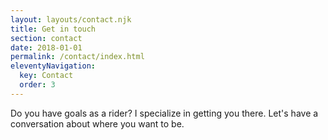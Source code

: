 ```yaml
---
layout: layouts/contact.njk
title: Get in touch
section: contact
date: 2018-01-01
permalink: /contact/index.html
eleventyNavigation:
  key: Contact
  order: 3
---
```

Do you have goals as a rider? I specialize in getting you there. Let's have a conversation about where you want to be.